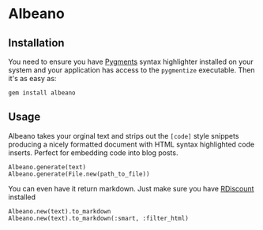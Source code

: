 Albeano
=======

Installation
------------

You need to ensure you have [Pygments](http://pygments.org/) syntax highlighter
installed on your system and your application has access to the `pygmentize`
executable. Then it's as easy as:

    gem install albeano

Usage
-----

Albeano takes your orginal text and strips out the `[code]` style snippets
producing a nicely formatted document with HTML syntax highlighted code inserts.
Perfect for embedding code into blog posts.


    Albeano.generate(text)
    Albeano.generate(File.new(path_to_file))

You can even have it return markdown. Just make sure you have
[RDiscount](https://github.com/rtomayko/rdiscount) installed

    Albeano.new(text).to_markdown
    Albeano.new(text).to_markdown(:smart, :filter_html)
